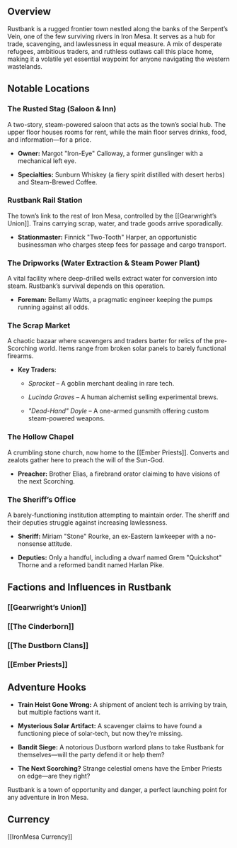 
## Overview

Rustbank is a rugged frontier town nestled along the banks of the Serpent’s Vein, one of the few surviving rivers in Iron Mesa. It serves as a hub for trade, scavenging, and lawlessness in equal measure. A mix of desperate refugees, ambitious traders, and ruthless outlaws call this place home, making it a volatile yet essential waypoint for anyone navigating the western wastelands.

## Notable Locations

### The Rusted Stag (Saloon & Inn)

A two-story, steam-powered saloon that acts as the town’s social hub. The upper floor houses rooms for rent, while the main floor serves drinks, food, and information—for a price.

- **Owner:** Margot "Iron-Eye" Calloway, a former gunslinger with a mechanical left eye.
    
- **Specialties:** Sunburn Whiskey (a fiery spirit distilled with desert herbs) and Steam-Brewed Coffee.
    

### Rustbank Rail Station

The town’s link to the rest of Iron Mesa, controlled by the [[Gearwright’s Union]]. Trains carrying scrap, water, and trade goods arrive sporadically.

- **Stationmaster:** Finnick "Two-Tooth" Harper, an opportunistic businessman who charges steep fees for passage and cargo transport.
    

### The Dripworks (Water Extraction & Steam Power Plant)

A vital facility where deep-drilled wells extract water for conversion into steam. Rustbank’s survival depends on this operation.

- **Foreman:** Bellamy Watts, a pragmatic engineer keeping the pumps running against all odds.
    

### The Scrap Market

A chaotic bazaar where scavengers and traders barter for relics of the pre-Scorching world. Items range from broken solar panels to barely functional firearms.

- **Key Traders:**
    
    - _Sprocket_ – A goblin merchant dealing in rare tech.
        
    - _Lucinda Graves_ – A human alchemist selling experimental brews.
        
    - _"Dead-Hand" Doyle_ – A one-armed gunsmith offering custom steam-powered weapons.
        

### The Hollow Chapel

A crumbling stone church, now home to the [[Ember Priests]]. Converts and zealots gather here to preach the will of the Sun-God.

- **Preacher:** Brother Elias, a firebrand orator claiming to have visions of the next Scorching.
    

### The Sheriff’s Office

A barely-functioning institution attempting to maintain order. The sheriff and their deputies struggle against increasing lawlessness.

- **Sheriff:** Miriam "Stone" Rourke, an ex-Eastern lawkeeper with a no-nonsense attitude.
    
- **Deputies:** Only a handful, including a dwarf named Grem "Quickshot" Thorne and a reformed bandit named Harlan Pike.
    

## Factions and Influences in Rustbank

### [[Gearwright’s Union]]


### [[The Cinderborn]]



### [[The Dustborn Clans]]


### [[Ember Priests]]


## Adventure Hooks

- **Train Heist Gone Wrong:** A shipment of ancient tech is arriving by train, but multiple factions want it.
    
- **Mysterious Solar Artifact:** A scavenger claims to have found a functioning piece of solar-tech, but now they’re missing.
    
- **Bandit Siege:** A notorious Dustborn warlord plans to take Rustbank for themselves—will the party defend it or help them?
    
- **The Next Scorching?** Strange celestial omens have the Ember Priests on edge—are they right?
    

Rustbank is a town of opportunity and danger, a perfect launching point for any adventure in Iron Mesa.
## Currency
[[IronMesa Currency]]
